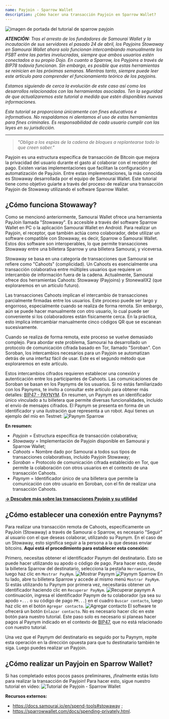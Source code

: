 ```yaml
---
name: Payjoin - Sparrow Wallet
description: ¿Cómo hacer una transacción Payjoin en Sparrow Wallet?
---
```

![imagen de portada del tutorial de sparrow payjoin](assets/cover.webp)

_**ATENCIÓN:** Tras el arresto de los fundadores de Samourai Wallet y la incautación de sus servidores el pasado 24 de abril, los Payjoins Stowaway en Samourai Wallet ahora solo funcionan intercambiando manualmente los PSBT entre las partes involucradas, siempre que ambos usuarios estén conectados a su propio Dojo. En cuanto a Sparrow, los Payjoins a través de BIP78 todavía funcionan. Sin embargo, es posible que estas herramientas se reinicien en las próximas semanas. Mientras tanto, siempre puede leer este artículo para comprender el funcionamiento teórico de los payjoins._

_Estamos siguiendo de cerca la evolución de este caso así como los desarrollos relacionados con las herramientas asociadas. Ten la seguridad de que actualizaremos este tutorial a medida que estén disponibles nuevas informaciones._

_Este tutorial se proporciona únicamente con fines educativos e informativos. No respaldamos ni alentamos el uso de estas herramientas para fines criminales. Es responsabilidad de cada usuario cumplir con las leyes en su jurisdicción._

---

> *"Obliga a los espías de la cadena de bloques a replantearse todo lo que creen saber."*

Payjoin es una estructura específica de transacción de Bitcoin que mejora la privacidad del usuario durante el gasto al colaborar con el receptor del pago. Existen varias implementaciones que facilitan la configuración y automatización de PayJoin. Entre estas implementaciones, la más conocida es Stowaway desarrollada por el equipo de Samourai Wallet. Este tutorial tiene como objetivo guiarte a través del proceso de realizar una transacción Payjoin de Stowaway utilizando el software Sparrow Wallet.

## ¿Cómo funciona Stowaway?

Como se mencionó anteriormente, Samourai Wallet ofrece una herramienta PayJoin llamada "Stowaway". Es accesible a través del software Sparrow Wallet en PC o la aplicación Samourai Wallet en Android. Para realizar un Payjoin, el receptor, que también actúa como colaborador, debe utilizar un software compatible con Stowaway, es decir, Sparrow o Samourai Wallet. Estos dos software son interoperables, lo que permite transacciones Stowaway entre una billetera Sparrow y una billetera Samourai, y viceversa.

Stowaway se basa en una categoría de transacciones que Samourai se refiere como "Cahoots" (complicidad). Un Cahoots es esencialmente una transacción colaborativa entre múltiples usuarios que requiere un intercambio de información fuera de la cadena. Actualmente, Samourai ofrece dos herramientas Cahoots: Stowaway (Payjoins) y StonewallX2 (que exploraremos en un artículo futuro).

Las transacciones Cahoots implican el intercambio de transacciones parcialmente firmadas entre los usuarios. Este proceso puede ser largo y engorroso, especialmente cuando se realiza de forma remota. Sin embargo, aún se puede hacer manualmente con otro usuario, lo cual puede ser conveniente si los colaboradores están físicamente cerca. En la práctica, esto implica intercambiar manualmente cinco códigos QR que se escanean sucesivamente.

Cuando se realiza de forma remota, este proceso se vuelve demasiado complejo. Para abordar este problema, Samourai ha desarrollado un protocolo de comunicación cifrada basado en Tor, llamado "Soroban". Con Soroban, los intercambios necesarios para un Payjoin se automatizan detrás de una interfaz fácil de usar. Este es el segundo método que exploraremos en este artículo.

Estos intercambios cifrados requieren establecer una conexión y autenticación entre los participantes de Cahoots. Las comunicaciones de Soroban se basan en los Paynyms de los usuarios. Si no estás familiarizado con los Paynyms, te invito a consultar este artículo para obtener más detalles: [BIP47 - PAYNYM](https://planb.network/tutorials/privacy/paynym-bip47).
En resumen, un Paynym es un identificador único vinculado a tu billetera que permite diversas funcionalidades, incluido el envío de mensajes cifrados. El Paynym se presenta en forma de un identificador y una ilustración que representa a un robot. Aquí tienes un ejemplo del mío en Testnet: ![Paynym Sparrow](assets/es/1.webp)

**En resumen:**
- *Payjoin* = Estructura específica de transacción colaborativa;
- *Stowaway* = Implementación de Payjoin disponible en Samourai y Sparrow Wallet;
- *Cahoots* = Nombre dado por Samourai a todos sus tipos de transacciones colaborativas, incluido Payjoin Stowaway;
- *Soroban* = Protocolo de comunicación cifrada establecido en Tor, que permite la colaboración con otros usuarios en el contexto de una transacción Cahoots.
- *Paynym* = Identificador único de una billetera que permite la comunicación con otro usuario en Soroban, con el fin de realizar una transacción Cahoots.

[**-> Descubre más sobre las transacciones Payjoin y su utilidad**](https://planb.network/tutorials/privacy/payjoin)

## ¿Cómo establecer una conexión entre Paynyms?
Para realizar una transacción remota de Cahoots, específicamente un PayJoin (Stowaway) a través de Samourai o Sparrow, es necesario "Seguir" al usuario con el que deseas colaborar, utilizando su Paynym. En el caso de un Stowaway, esto significa seguir a la persona a la que deseas enviar bitcoins.
**Aquí está el procedimiento para establecer esta conexión:**

Primero, necesitas obtener el identificador Paynym del destinatario. Esto se puede hacer utilizando su apodo o código de pago. Para hacer esto, desde la billetera Sparrow del destinatario, selecciona la pestaña `Herramientas`, luego haz clic en `Mostrar PayNym`.
![Mostrar Paynym](assets/notext/2.webp)
![Paynym Sparrow](assets/es/1.webp)
En tu lado, abre tu billetera Sparrow y accede al mismo menú `Mostrar PayNym`. Si estás utilizando tu Paynym por primera vez, necesitarás obtener un identificador haciendo clic en `Recuperar PayNym`.
![Recuperar paynym](assets/notext/3.webp)
A continuación, ingresa el identificador Paynym de tu colaborador (ya sea su apodo `+...` o su código de pago `PM...`) en el cuadro `Buscar contacto`, luego haz clic en el botón `Agregar contacto`.
![Agregar contacto](assets/notext/4.webp)
El software te ofrecerá un botón `Enlazar contacto`. No es necesario hacer clic en este botón para nuestro tutorial. Este paso solo es necesario si planeas hacer pagos al Paynym indicado en el contexto de [BIP47](https://planb.network/tutorials/privacy/paynym-bip47), que no está relacionado con nuestro tutorial.

Una vez que el Paynym del destinatario es seguido por tu Paynym, repite esta operación en la dirección opuesta para que tu destinatario también te siga. Luego puedes realizar un Payjoin.

## ¿Cómo realizar un Payjoin en Sparrow Wallet?
Si has completado estos pocos pasos preliminares, ¡finalmente estás listo para realizar la transacción de Payjoin! Para hacer esto, sigue nuestro tutorial en video:
![Tutorial de Payjoin - Sparrow Wallet](https://youtu.be/ZQxKod3e0Mg)

**Recursos externos:**
- https://docs.samourai.io/en/spend-tools#stowaway ;
- https://sparrowwallet.com/docs/spending-privately.html.
